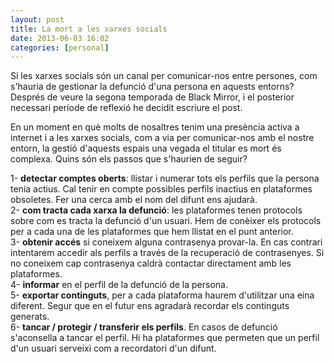 ```yaml
---
layout: post
title: La mort a les xarxes socials
date: 2013-06-03 16:02 
categories: [personal]
---
```

Si les xarxes socials són un canal per comunicar-nos entre persones, com s'hauria de gestionar la defunció d'una persona en aquests entorns? Després de veure la segona temporada de Black Mirror, i el posterior necessari període de reflexió he decidit escriure el post.

En un moment en què molts de nosaltres tenim una presència activa a internet i a les xarxes socials, com a via per comunicar-nos amb el nostre entorn, la gestió d'aquests espais una vegada el titular es mort és complexa. Quins són els passos que s'haurien de seguir?

1- **detectar comptes oberts**: llistar i numerar tots els perfils que la persona tenia actius. Cal tenir en compte possibles perfils inactius en plataformes obsoletes. Fer una cerca amb el nom del difunt ens ajudarà.  
2- **com tracta cada xarxa la defunció**: les plataformes tenen protocols  sobre com es tracta la defunció d'un usuari. Hem de conèixer els protocols per a cada una de les plataformes que hem llistat en el punt anterior.  
3- **obtenir accés** si coneixem alguna contrasenya provar-la. En cas contrari intentarem accedir als perfils a través de la recuperació de contrasenyes. Si no coneixem cap contrasenya caldrà contactar directament amb les plataformes.  
4- **informar** en el perfil de la defunció de la persona.  
5- **exportar continguts**, per a cada plataforma haurem d'utilitzar una eina diferent. Segur que en el futur ens agradarà recordar els continguts generats.  
6- **tancar / protegir / transferir els perfils**. En casos de defunció s'aconsella a tancar el perfil. Hi ha plataformes que permeten que un perfil d'un usuari serveixi com a recordatori d'un difunt.  
